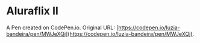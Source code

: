 # Aluraflix II

A Pen created on CodePen.io. Original URL: [https://codepen.io/luzia-bandeira/pen/MWJeXQj](https://codepen.io/luzia-bandeira/pen/MWJeXQj).


